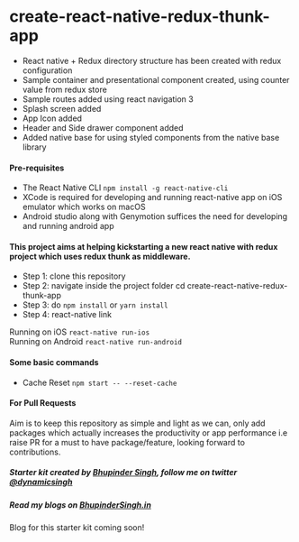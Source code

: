 # create-react-native-redux-thunk-app

* React native + Redux directory structure has been created with redux configuration
* Sample container and presentational component created, using counter value from redux store
* Sample routes added using react navigation 3
* Splash screen added
* App Icon added
* Header and Side drawer component added
* Added native base for using styled components from the native base library

#### Pre-requisites
* The React Native CLI ```npm install -g react-native-cli```
* XCode is required for developing and running react-native app on iOS emulator which works on macOS
* Android studio along with Genymotion suffices the need for developing and running android app


#### This project aims at helping kickstarting a new react native with redux project which uses redux thunk as middleware.
* Step 1: clone this repository
* Step 2: navigate inside the project folder cd create-react-native-redux-thunk-app
* Step 3: do ```npm install``` or ```yarn install```
* Step 4: react-native link

Running on iOS ```react-native run-ios``` <br/>
Running on Android ```react-native run-android```

#### Some basic commands
* Cache Reset ```npm start -- --reset-cache```

#### For Pull Requests
Aim is to keep this repository as simple and light as we can, only add packages which actually increases the productivity or app performance i.e raise PR for a must to have package/feature, looking forward to contributions.

##### Starter kit created by [Bhupinder Singh](https://github.com/dynamicsingh), follow me on twitter [@dynamicsingh](https://twitter.com/dynamicsingh)
##### Read my blogs on [BhupinderSingh.in](https://BhupinderSingh.in)

Blog for this starter kit coming soon!
